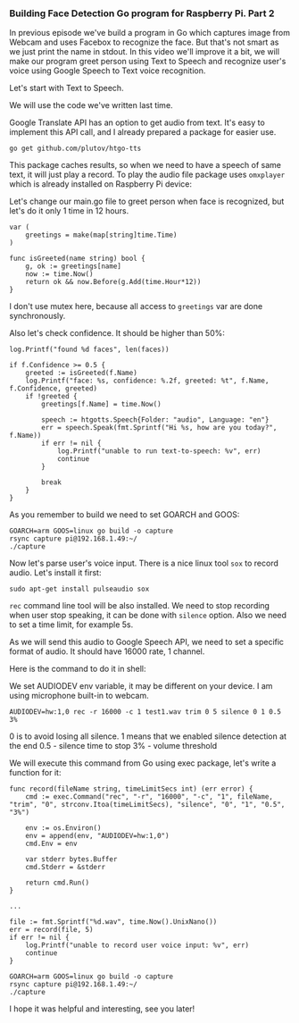 ### Building Face Detection Go program for Raspberry Pi. Part 2

In previous episode we've build a program in Go which captures image from Webcam and uses Facebox to recognize the face. But that's not smart as we just print the name in stdout. In this video we'll improve it a bit, we will make our program greet person using Text to Speech and recognize user's voice using Google Speech to Text voice recognition.

Let's start with Text to Speech.

We will use the code we've written last time.

Google Translate API has an option to get audio from text. It's easy to implement this API call, and I already prepared a package for easier use.

```
go get github.com/plutov/htgo-tts
```

This package caches results, so when we need to have a speech of same text, it will just play a record. To play the audio file package uses `omxplayer` which is already installed on Raspberry Pi device:

Let's change our main.go file to greet person when face is recognized, but let's do it only 1 time in 12 hours.

```
var (
	greetings = make(map[string]time.Time)
)

func isGreeted(name string) bool {
	g, ok := greetings[name]
	now := time.Now()
	return ok && now.Before(g.Add(time.Hour*12))
}
```

I don't use mutex here, because all access to `greetings` var are done synchronously.

Also let's check confidence. It should be higher than 50%:

```
log.Printf("found %d faces", len(faces))

if f.Confidence >= 0.5 {
	greeted := isGreeted(f.Name)
	log.Printf("face: %s, confidence: %.2f, greeted: %t", f.Name, f.Confidence, greeted)
	if !greeted {
		greetings[f.Name] = time.Now()

		speech := htgotts.Speech{Folder: "audio", Language: "en"}
		err = speech.Speak(fmt.Sprintf("Hi %s, how are you today?", f.Name))
		if err != nil {
			log.Printf("unable to run text-to-speech: %v", err)
			continue
		}

		break
	}
}
```

As you remember to build we need to set GOARCH and GOOS:

```
GOARCH=arm GOOS=linux go build -o capture
rsync capture pi@192.168.1.49:~/
./capture
```

Now let's parse user's voice input. There is a nice linux tool `sox` to record audio. Let's install it first:

```
sudo apt-get install pulseaudio sox
```

`rec` command line tool will be also installed. We need to stop recording when user stop speaking, it can be done with `silence` option. Also we need to set a time limit, for example 5s.

As we will send this audio to Google Speech API, we need to set a specific format of audio. It should have 16000 rate, 1 channel.

Here is the command to do it in shell:

We set AUDIODEV env variable, it may be different on your device. I am using microphone built-in to webcam.

```
AUDIODEV=hw:1,0 rec -r 16000 -c 1 test1.wav trim 0 5 silence 0 1 0.5 3%
```

0 is to avoid losing all silence.
1 means that we enabled silence detection at the end
0.5 - silence time to stop
3% - volume threshold

We will execute this command from Go using exec package, let's write a function for it:

```
func record(fileName string, timeLimitSecs int) (err error) {
	cmd := exec.Command("rec", "-r", "16000", "-c", "1", fileName, "trim", "0", strconv.Itoa(timeLimitSecs), "silence", "0", "1", "0.5", "3%")

	env := os.Environ()
	env = append(env, "AUDIODEV=hw:1,0")
	cmd.Env = env

	var stderr bytes.Buffer
	cmd.Stderr = &stderr

	return cmd.Run()
}

...

file := fmt.Sprintf("%d.wav", time.Now().UnixNano())
err = record(file, 5)
if err != nil {
	log.Printf("unable to record user voice input: %v", err)
	continue
}
```

```
GOARCH=arm GOOS=linux go build -o capture
rsync capture pi@192.168.1.49:~/
./capture
```

I hope it was helpful and interesting, see you later!